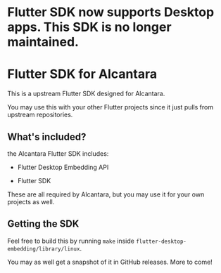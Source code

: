# Flutter SDK now supports Desktop apps. This SDK is no longer maintained.


# Flutter SDK for Alcantara

This is a upstream Flutter SDK designed for Alcantara.

You may use this with your other Flutter projects since it just pulls from upstream repositories.

## What's included?

the Alcantara Flutter SDK includes:

- Flutter Desktop Embedding API 

- Flutter SDK

These are all required by Alcantara, but you may use it for your own projects as well.

## Getting the SDK

Feel free to build this by running `make` inside `flutter-desktop-embedding/library/linux`.

You may as well get a snapshot of it in GitHub releases. More to come!
